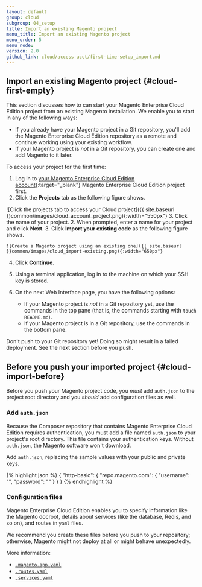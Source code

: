 ```yaml
---
layout: default
group: cloud
subgroup: 04_setup
title: Import an existing Magento project
menu_title: Import an existing Magento project
menu_order: 5
menu_node: 
version: 2.0
github_link: cloud/access-acct/first-time-setup_import.md
---
```


## Import an existing Magento project {#cloud-first-empty}
This section discusses how to can start your Magento Enterprise Cloud Edition project from an existing Magento installation. We enable you to start in any of the following ways:

*	If you already have your Magento project in a Git repository, you'll add the Magento Enterprise Cloud Edition repository as a remote and continue working using your existing workflow.
*	If your Magento project is *not* in a Git repository, you can create one and add Magento to it later.

To access your project for the first time:

1.  Log in to [your Magento Enterprise Cloud Edition account](https://accounts.magento.cloud){:target="_blank"} Magento Enterprise Cloud Edition project first.
2.  Click the **Projects** tab as the following figure shows.

  ![Click the projects tab to access your Cloud project]({{ site.baseurl }}common/images/cloud_account_project.png){:width="550px"}
3.  Click the name of your project.
2.	When prompted, enter a name for your project and click **Next**.
3.	Click **Import your existing code** as the following figure shows.

	![Create a Magento project using an existing one]({{ site.baseurl }}common/images/cloud_import-existing.png){:width="650px"}
4.	Click **Continue**.
4.	Using a terminal application, log in to the machine on which your SSH key is stored.
5.	On the next Web Interface page, you have the following options:

	*	If your Magento project is *not* in a Git repository yet, use the commands in the top pane (that is, the commands starting with `touch README.md`).
	*	If your Magento project is in a Git repository, use the commands in the bottom pane.

<div class="bs-callout bs-callout-warning">
    <p>Don't push to your Git repository yet! Doing so might result in a failed deployment. See the next section before you push.</p>
</div>

## Before you push your imported project {#cloud-import-before}
Before you push your Magento project code, you *must* add `auth.json` to the project root directory and you *should* add configuration files as well.

### Add `auth.json`
Because the Composer repository that contains Magento Enterprise Cloud Edition requires authentication, you must add a file named `auth.json` to your project's root directory. This file contains your authentication keys. Without `auth.json`, the Magento software won't download.

Add `auth.json`, replacing the sample values with your public and private keys.

{% highlight json %}
{
   "http-basic": {
      "repo.magento.com": {
         "username": "<your public key>",
         "password": "<your private key>"
      }
   }
}
{% endhighlight %}

### Configuration files
Magento Enterprise Cloud Edition enables you to specify information like the Magento docroot, details about services (like the database, Redis, and so on), and routes in `yaml` files.

We recommend you create these files before you push to your repository; otherwise, Magento might not deploy at all or might behave unexpectedly.

<!-- https://docs.platform.sh/drupal_migrate/guides/configuration/drupal_application.html 
  https://docs.platform.sh/drupal_migrate/guides/type/php/drupal/migrate/import-database.html
  https://docs.platform.sh/drupal_migrate/guides/type/php/drupal/migrate/import-files.html -->

More information:

*	[`.magento.app.yaml`]({{page.baseurl}}cloud/project/project-conf-files_magento-app.html)
*	[`.routes.yaml`]({{page.baseurl}}cloud/project/project-conf-files_routes.html)
*	[`.services.yaml`]({{page.baseurl}}cloud/project/project-conf-files_services.html)

